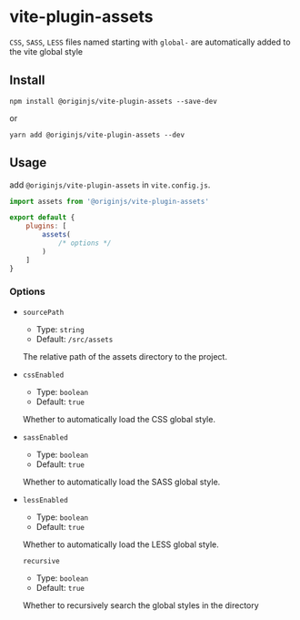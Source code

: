 # vite-plugin-assets

`CSS`, `SASS`, `LESS` files named starting with `global-` are automatically added to the vite global style

## Install

```shell
npm install @originjs/vite-plugin-assets --save-dev
```

or

```shell
yarn add @originjs/vite-plugin-assets --dev
```

## Usage

add `@originjs/vite-plugin-assets` in `vite.config.js`.

```js
import assets from '@originjs/vite-plugin-assets'

export default {
    plugins: [
        assets(
            /* options */
        )
    ]
}
```

### Options

- `sourcePath`

  - Type: `string`
  - Default: `/src/assets`

  The relative path of the assets directory to the project.

- `cssEnabled`

  - Type: `boolean`
  - Default: `true`

  Whether to automatically load the CSS global style.

- `sassEnabled`

  - Type: `boolean`
  - Default: `true`

  Whether to automatically load the SASS global style.

- `lessEnabled`

  - Type: `boolean`
  - Default: `true`

  Whether to automatically load the LESS global style.

  `recursive`

  - Type: `boolean`
  - Default: `true`

  Whether to recursively search the global styles in the directory
